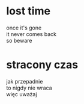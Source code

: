 # lost time

once it's gone  
it never comes back  
so beware  

# stracony czas

jak przepadnie  
to nigdy nie wraca  
więc uważaj  
